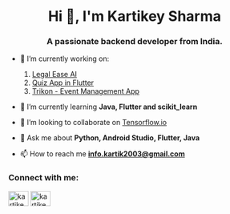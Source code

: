 <h1 align="center">Hi 👋, I'm Kartikey Sharma</h1>
<h3 align="center">A passionate backend developer from India.</h3>

- 🔭 I’m currently working on:
  1. [Legal Ease AI](https://github.com/Debuggers001/LegalEaseAI)
  2. [Quiz App in Flutter](https://github.com/Kartikey03/quizzapp)
  3. [Trikon - Event Management App](https://github.com/Kartikey03/Trikon)

- 🌱 I’m currently learning **Java, Flutter and scikit_learn**

- 👯 I’m looking to collaborate on [Tensorflow.io](https://github.com/tensorflow/io)

- 💬 Ask me about **Python, Android Studio, Flutter, Java**

- 📫 How to reach me **info.kartik2003@gmail.com**

<h3 align="left">Connect with me:</h3>
<p align="left">
<a href="https://instagram.com/kartikeysharma03" target="blank"><img align="center" src="https://raw.githubusercontent.com/rahuldkjain/github-profile-readme-generator/master/src/images/icons/Social/instagram.svg" alt="kartikeysharma03" height="30" width="40" /></a>
<a href="https://www.linkedin.com/in/kartikey-sharma-7195a91b4/" target="blank"><img align="center" src="https://static.vecteezy.com/system/resources/previews/023/986/970/original/linkedin-logo-linkedin-logo-transparent-linkedin-icon-transparent-free-free-png.png" alt="kartikeysharma03" height="30" width="40" /></a>
</p>
